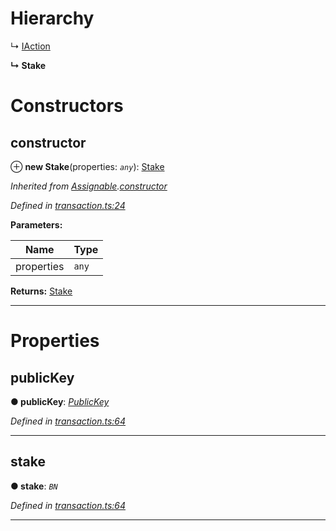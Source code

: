 

# Hierarchy

↳  [IAction](_transaction_.iaction.md)

**↳ Stake**

# Constructors

<a id="constructor"></a>

##  constructor

⊕ **new Stake**(properties: *`any`*): [Stake](_transaction_.stake.md)

*Inherited from [Assignable](_transaction_.assignable.md).[constructor](_transaction_.assignable.md#constructor)*

*Defined in [transaction.ts:24](https://github.com/nearprotocol/nearlib/blob/c7aee6f/src.ts/transaction.ts#L24)*

**Parameters:**

| Name | Type |
| ------ | ------ |
| properties | `any` |

**Returns:** [Stake](_transaction_.stake.md)

___

# Properties

<a id="publickey"></a>

##  publicKey

**● publicKey**: *[PublicKey](_utils_key_pair_.publickey.md)*

*Defined in [transaction.ts:64](https://github.com/nearprotocol/nearlib/blob/c7aee6f/src.ts/transaction.ts#L64)*

___
<a id="stake"></a>

##  stake

**● stake**: *`BN`*

*Defined in [transaction.ts:64](https://github.com/nearprotocol/nearlib/blob/c7aee6f/src.ts/transaction.ts#L64)*

___

